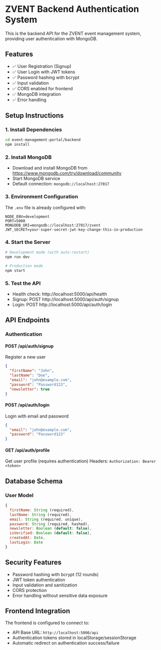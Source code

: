 # ZVENT Backend Authentication System

This is the backend API for the ZVENT event management system, providing user authentication with MongoDB.

## Features

- ✅ User Registration (Signup)
- ✅ User Login with JWT tokens
- ✅ Password hashing with bcrypt
- ✅ Input validation
- ✅ CORS enabled for frontend
- ✅ MongoDB integration
- ✅ Error handling

## Setup Instructions

### 1. Install Dependencies
```bash
cd event-management-portal/backend
npm install
```

### 2. Install MongoDB
- Download and install MongoDB from https://www.mongodb.com/try/download/community
- Start MongoDB service
- Default connection: `mongodb://localhost:27017`

### 3. Environment Configuration
The `.env` file is already configured with:
```
NODE_ENV=development
PORT=5000
MONGODB_URI=mongodb://localhost:27017/zvent
JWT_SECRET=your-super-secret-jwt-key-change-this-in-production
```

### 4. Start the Server
```bash
# Development mode (with auto-restart)
npm run dev

# Production mode
npm start
```

### 5. Test the API
- Health check: http://localhost:5000/api/health
- Signup: POST http://localhost:5000/api/auth/signup
- Login: POST http://localhost:5000/api/auth/login

## API Endpoints

### Authentication

#### POST /api/auth/signup
Register a new user
```json
{
  "firstName": "John",
  "lastName": "Doe", 
  "email": "john@example.com",
  "password": "Password123",
  "newsletter": true
}
```

#### POST /api/auth/login
Login with email and password
```json
{
  "email": "john@example.com",
  "password": "Password123"
}
```

#### GET /api/auth/profile
Get user profile (requires authentication)
Headers: `Authorization: Bearer <token>`

## Database Schema

### User Model
```javascript
{
  firstName: String (required),
  lastName: String (required),
  email: String (required, unique),
  password: String (required, hashed),
  newsletter: Boolean (default: false),
  isVerified: Boolean (default: false),
  createdAt: Date,
  lastLogin: Date
}
```

## Security Features

- Password hashing with bcrypt (12 rounds)
- JWT token authentication
- Input validation and sanitization
- CORS protection
- Error handling without sensitive data exposure

## Frontend Integration

The frontend is configured to connect to:
- API Base URL: `http://localhost:5000/api`
- Authentication tokens stored in localStorage/sessionStorage
- Automatic redirect on authentication success/failure
